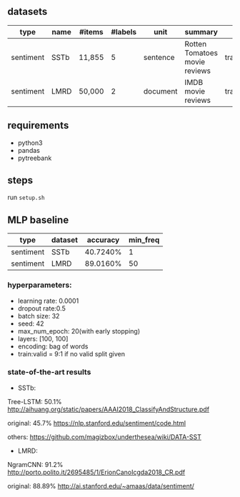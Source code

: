 ## datasets

type|name|#items|#labels|unit|summary|split
---|---|---|---|---|---|---
sentiment|SSTb|11,855|5|sentence|Rotten Tomatoes movie reviews|train:valid:test=8544:1101:2210
sentiment|LMRD|50,000|2|document|IMDB movie reviews|train:test=25,000:25,000

## requirements
- python3
- pandas
- pytreebank

## steps

run `setup.sh`

## MLP baseline
type|dataset|accuracy|min_freq
---|---|---|---
sentiment|SSTb|40.7240%|1
sentiment|LMRD|89.0160%|50

### hyperparameters:
- learning rate: 0.0001
- dropout rate:0.5
- batch size: 32
- seed: 42
- max_num_epoch: 20(with early stopping)
- layers: [100, 100]
- encoding: bag of words
- train:valid = 9:1 if no valid split given

### state-of-the-art results

- SSTb:

Tree-LSTM: 50.1%
http://aihuang.org/static/papers/AAAI2018_ClassifyAndStructure.pdf

original: 45.7%
https://nlp.stanford.edu/sentiment/code.html

others:
https://github.com/magizbox/underthesea/wiki/DATA-SST

- LMRD:

NgramCNN: 91.2%
http://porto.polito.it/2695485/1/ErionCanoIcgda2018_CR.pdf

original: 88.89%
http://ai.stanford.edu/~amaas/data/sentiment/

